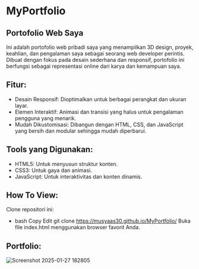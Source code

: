 # MyPortfolio
<h2>Portofolio Web Saya</h2>

Ini adalah portofolio web pribadi saya yang menampilkan 3D design, proyek, keahlian, dan pengalaman saya sebagai seorang web developer perintis. Dibuat dengan fokus pada desain sederhana dan responsif, portofolio ini berfungsi sebagai representasi online dari karya dan kemampuan saya.

<h2>Fitur:</h2>

- Desain Responsif: Dioptimalkan untuk berbagai perangkat dan ukuran layar.
- Elemen Interaktif: Animasi dan transisi yang halus untuk pengalaman pengguna yang menarik.
- Mudah Dikustomisasi: Dibangun dengan HTML, CSS, dan JavaScript yang bersih dan modular sehingga mudah diperbarui.
  
<h2>Tools yang Digunakan:</h2>

- HTML5: Untuk menyusun struktur konten.
- CSS3: Untuk gaya dan animasi.
- JavaScript: Untuk interaktivitas dan konten dinamis.
  
<h2>How To View:</h2>

Clone repositori ini:
 - bash
Copy
Edit
git clone https://musyaas30.github.io/MyPortfolio/
Buka file index.html menggunakan browser favorit Anda.

<h2>Portfolio:</h2>

![Screenshot 2025-01-27 182805](https://github.com/user-attachments/assets/85682d58-6926-47ef-8e28-ddfba8670cf5)
